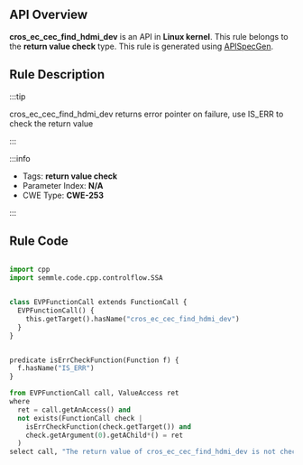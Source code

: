 ---
---


## API Overview
**cros_ec_cec_find_hdmi_dev** is an API in **Linux kernel**. This rule belongs to the **return value check** type. This rule is generated using [APISpecGen](../../tools/APISpecGen).
## Rule Description

:::tip

cros_ec_cec_find_hdmi_dev returns error pointer on failure, use IS_ERR to check the return value

:::

:::info

- Tags: **return value check**
- Parameter Index: **N/A**
- CWE Type: **CWE-253**

:::

## Rule Code
```python

import cpp
import semmle.code.cpp.controlflow.SSA


class EVPFunctionCall extends FunctionCall {
  EVPFunctionCall() {
    this.getTarget().hasName("cros_ec_cec_find_hdmi_dev")
  }
}


predicate isErrCheckFunction(Function f) {
  f.hasName("IS_ERR") 
}

from EVPFunctionCall call, ValueAccess ret
where
  ret = call.getAnAccess() and
  not exists(FunctionCall check |
    isErrCheckFunction(check.getTarget()) and
    check.getArgument(0).getAChild*() = ret
  )
select call, "The return value of cros_ec_cec_find_hdmi_dev is not checked with IS_ERR."
    
```